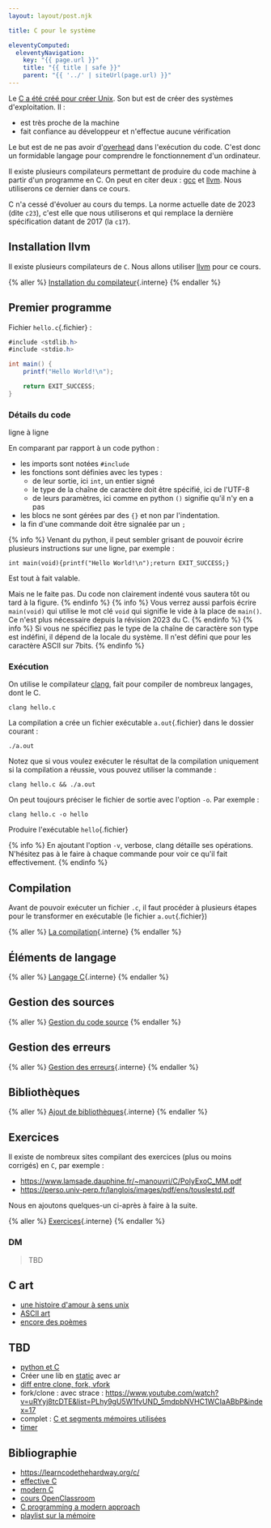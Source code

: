```yaml
---
layout: layout/post.njk

title: C pour le système

eleventyComputed:
  eleventyNavigation:
    key: "{{ page.url }}"
    title: "{{ title | safe }}"
    parent: "{{ '../' | siteUrl(page.url) }}"
---
```


Le  [C a été créé pour créer Unix](https://www.youtube.com/watch?v=de2Hsvxaf8M). Son but est de créer des systèmes d'exploitation. Il :

- est très proche de la machine
- fait confiance au développeur et n'effectue aucune vérification

Le but est de ne pas avoir d'[overhead](https://en.wikipedia.org/wiki/Overhead_(computing)) dans l'exécution du code. C'est donc un formidable langage pour comprendre le fonctionnement d'un ordinateur.

Il existe plusieurs compilateurs permettant de produire du code machine à partir d'un programme en C. On peut en citer deux : [gcc](https://gcc.gnu.org/) et [llvm](https://llvm.org/). Nous utiliserons ce dernier dans ce cours.

C n'a cessé d'évoluer au cours du temps. La norme actuelle date de 2023 (dite `c23`), c'est elle que nous utiliserons et qui remplace la dernière spécification datant de 2017 (la `c17`).

## Installation llvm

Il existe plusieurs compilateurs de `C`. Nous allons utiliser [llvm](https://apt.llvm.org/) pour ce cours.

{% aller %}
[Installation du compilateur](installation){.interne}
{% endaller %}

## Premier programme

Fichier `hello.c`{.fichier} :

```c#
#include <stdlib.h> 
#include <stdio.h>

int main() { 
    printf("Hello World!\n");

    return EXIT_SUCCESS; 
}
```

### Détails du code

ligne à ligne

En comparant par rapport à un code python :

- les imports sont notées `#include`
- les fonctions sont définies avec les types :
  - de leur sortie, ici `int`, un entier signé
  - le type de la chaîne de caractère doit être spécifié, ici de l'UTF-8
  - de leurs paramètres, ici comme en python `()` signifie qu'il n'y en a pas
- les blocs ne sont gérées par des `{}` et non par l'indentation.
- la fin d'une commande doit être signalée par un `;`

{% info %}
Venant du python, il peut sembler grisant de pouvoir écrire plusieurs instructions sur une ligne, par exemple :

```
int main(void){printf("Hello World!\n");return EXIT_SUCCESS;}
```

Est tout à fait valable.

Mais ne le faite pas. Du code non clairement indenté vous sautera tôt ou tard à la figure.
{% endinfo %}
{% info %}
Vous verrez aussi parfois écrire `main(void)` qui utilise le mot clé `void` qui signifie le vide à la place de `main()`. Ce n'est plus nécessaire depuis la révision 2023 du C.
{% endinfo %}
{% info %}
Si vous ne spécifiez pas le type de la chaîne de caractère son type est indéfini, il dépend de la locale du système. Il n'est défini que pour les caractère ASCII sur 7bits.
{% endinfo %}

### Exécution

On utilise le compilateur [clang](https://clang.llvm.org/), fait pour compiler de nombreux langages, dont le C.

```
clang hello.c
```

La compilation a crée un fichier exécutable `a.out`{.fichier} dans le dossier courant :

```
./a.out
```

Notez que si vous voulez exécuter le résultat de la compilation uniquement si la compilation a réussie, vous pouvez utiliser la commande :

```
clang hello.c && ./a.out
```

On peut toujours préciser le fichier de sortie avec l'option `-o`. Par exemple :

```
clang hello.c -o hello
```

Produire l'exécutable `hello`{.fichier}

{% info %}
En ajoutant l'option `-v`, verbose, clang détaille ses opérations. N'hésitez pas à le faire à chaque commande pour voir ce qu'il fait effectivement.
{% endinfo %}

## Compilation

Avant de pouvoir exécuter un fichier `.c`, il faut procéder à plusieurs étapes pour le transformer en exécutable (le fichier `a.out`{.fichier})

{% aller %}
[La compilation](compilation){.interne}
{% endaller %}

## Éléments de langage

{% aller %}
[Langage C](langage){.interne}
{% endaller %}

## Gestion des sources

{% aller %}
[Gestion du code source](gestion-code-source)
{% endaller %}

## Gestion des erreurs

{% aller %}
[Gestion des erreurs](gestion-erreurs){.interne}
{% endaller %}

## Bibliothèques

{% aller %}
[Ajout de bibliothèques](ajout-bibliothèques){.interne}
{% endaller %}

## Exercices

Il existe de nombreux sites compilant des exercices (plus ou moins corrigés) en `C`, par exemple :

- <https://www.lamsade.dauphine.fr/~manouvri/C/PolyExoC_MM.pdf>
- <https://perso.univ-perp.fr/langlois/images/pdf/ens/touslestd.pdf>

Nous en ajoutons quelques-un ci-après à faire à la suite.

{% aller %}
[Exercices](./exercices){.interne}
{% endaller %}

### DM

> TBD

## C art

- [une histoire d'amour à sens unix](https://www.cise.ufl.edu/~manuel/obfuscate/westley.hint)
- [ASCII art](https://www.welcometothejungle.com/fr/articles/btc-poem-code-avalanche-stars)
- [encore des poèmes](https://code-poetry.com/water)

## TBD

- [python et C](https://www.youtube.com/watch?v=l8dRF_AnFE0)
- Créer une lib en [static](https://dev.to/iamkhalil42/all-you-need-to-know-about-c-static-libraries-1o0b) avec ar
- [diff entre clone, fork, vfork](https://www.baeldung.com/linux/fork-vfork-exec-clone)
- fork/clone : avec strace : <https://www.youtube.com/watch?v=uRYyj8tcDTE&list=PLhy9gU5W1fvUND_5mdpbNVHC1WCIaABbP&index=17>
- complet : [C et segments mémoires utilisées](https://gist.github.com/CMCDragonkai/10ab53654b2aa6ce55c11cfc5b2432a4)
- [timer](https://0xax.gitbooks.io/linux-insides/content/Timers/linux-timers-6.html)

## Bibliographie

- <https://learncodethehardway.org/c/>
- [effective C](https://www.amazon.fr/Effective-Introduction-Professional-Robert-Seacord/dp/1718501048/)
- [modern C](https://gustedt.gitlabpages.inria.fr/modern-c/)
- [cours OpenClassroom](https://openclassrooms.com/fr/courses/19980-apprenez-a-programmer-en-c)
- [C programming a modern approach](https://github.com/Embed-Threads/Learn-C/blob/main/books/c-programming-a-modern-approach-2nbsped-0393979504-9780393979503_compress.pdf)
- [playlist sur la mémoire](https://www.youtube.com/playlist?list=PL9IEJIKnBJjGAINguks7wyq7TAnHOZGRl)

